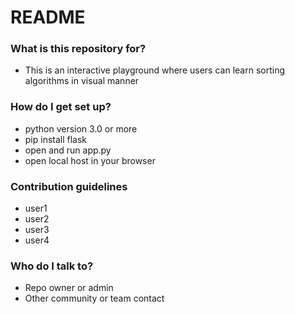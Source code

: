 # README #



### What is this repository for? ###

* This is an interactive playground where users can learn sorting algorithms in visual manner
### How do I get set up? ###

* python version 3.0 or more
*  pip install flask 
* open and run  app.py
* open local host in your browser

### Contribution guidelines ###
* user1
* user2
* user3
* user4
### Who do I talk to? ###

* Repo owner or admin
* Other community or team contact